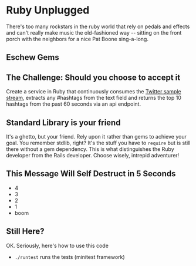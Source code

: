 # Ruby Unplugged

There's too many rockstars in the ruby world that rely on pedals and
effects and can't really make music the old-fashioned way -- sitting on
the front porch with the neighbors for a nice Pat Boone sing-a-long.

## Eschew Gems

## The Challenge: Should you choose to accept it

Create a service in Ruby that continuously consumes the 
[Twitter sample stream](https://dev.twitter.com/streaming/reference/get/statuses/sample),
extracts any #hashtags from the text field and returns the top 10 hashtags 
from the past 60 seconds via an api endpoint.

## Standard Library is your friend

It's a ghetto, but your friend. Rely upon it rather than gems to achieve
your goal. You remember stdlib, right? It's the stuff you have to
`require` but is still there without a gem dependency. This is what
distinguishes the Ruby developer from the Rails developer. Choose
wisely, intrepid adventurer!

## This Message Will Self Destruct in 5 Seconds

* 4
* 3
* 2
* 1
* boom

## Still Here?

OK. Seriously, here's how to use this code

* `./runtest` runs the tests (minitest framework)
